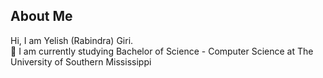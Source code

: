 <h2>About Me</h2> 
<div>Hi, I am Yelish (Rabindra) Giri.</div>
<div>📖 I am currently studying Bachelor of Science - Computer Science at The University of Southern Mississippi</div>





